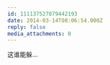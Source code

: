 ```yaml
---
id: 111137527879442193
date: 2014-03-14T08:06:54.000Z
reply: false
media_attachments: 0
---
```


这谁能躲…

